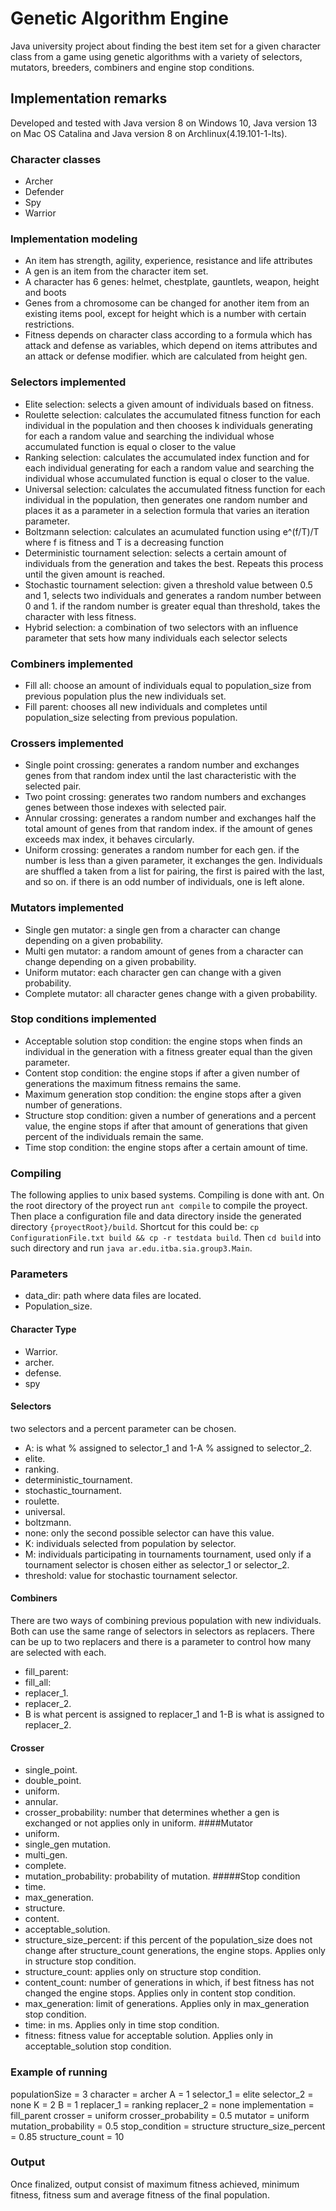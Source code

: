 # Genetic Algorithm Engine
Java university project about finding the best item set for a given character class from
a game using genetic algorithms with a variety of selectors, mutators, breeders, combiners and engine stop conditions.
## Implementation remarks
Developed and tested with Java version 8 on Windows 10, Java version 13 on Mac OS Catalina and Java version 8 on Archlinux(4.19.101-1-lts).
### Character classes
- Archer
- Defender
- Spy
- Warrior
### Implementation modeling
- An item has strength, agility, experience, resistance and life attributes
- A gen is an item from the character item set.
- A character has 6 genes: helmet, chestplate, gauntlets, weapon, height and boots
- Genes from a chromosome can be changed for another item from an existing items pool, except for height which is a number with certain restrictions.
- Fitness depends on character class according to a formula which has attack and defense as variables, which depend on items attributes and an attack or defense modifier. which are calculated from height gen.
### Selectors implemented
- Elite selection: selects a given amount of individuals based on fitness.
- Roulette selection: calculates the accumulated fitness function for each individual in the population
and then chooses k individuals generating for each a random value and searching the individual whose accumulated function is equal o closer to the value
- Ranking selection: calculates the accumulated index function and for each individual generating for each a random value and searching the individual whose accumulated function is equal o closer to the value.
- Universal selection: calculates the accumulated fitness function for each individual in the population, then generates one random number
and places it as a parameter in a selection formula that varies an iteration parameter.
- Boltzmann selection: calculates an acumulated function using e^(f/T)/T where f is fitness and T is a decreasing function
- Deterministic tournament selection: selects a certain amount of individuals from the generation and takes the best. Repeats this process until the given amount is reached.
- Stochastic tournament selection: given a threshold value between 0.5 and 1, selects two individuals and generates a random number between 0 and 1.
if the random number is greater equal than threshold, takes the character with less fitness.
- Hybrid selection: a combination of two selectors with an influence parameter that sets how many individuals each selector selects
### Combiners implemented
- Fill all: choose an amount of individuals equal to population_size from previous population plus the new individuals set.
- Fill parent: chooses all new individuals and completes until population_size selecting from previous population.
### Crossers implemented
- Single point crossing: generates a random number and exchanges genes from that random index until the last characteristic with the selected pair.
- Two point crossing: generates two random numbers and exchanges genes between those indexes with selected pair.
- Annular crossing: generates a random number and exchanges half the total amount of genes from that random index. if the amount of genes exceeds max index, it behaves circularly.
- Uniform crossing: generates a random number for each gen. if the number is less than a given parameter, it exchanges the gen.
Individuals are shuffled a taken from a list for pairing, the first is paired with the last, and so on.
if there is an odd number of individuals, one is left alone.
### Mutators implemented
- Single gen mutator: a single gen from a character can change depending on a given probability.
- Multi gen mutator: a random amount of genes from a character can change depending on a given probability.
- Uniform mutator: each character gen can change with a given probability.
- Complete mutator: all character genes change with a given probability.
### Stop conditions implemented
- Acceptable solution stop condition: the engine stops when finds an individual in the generation with a fitness greater equal than the given parameter.
- Content stop condition: the engine stops if after a given number of generations the maximum fitness remains the same.
- Maximum generation stop condition: the engine stops after a given number of generations.
- Structure stop condition: given a number of generations and a percent value, the engine stops if after that amount of generations that given percent of the individuals remain the same.
- Time stop condition: the engine stops after a certain amount of time.
### Compiling
The following applies to unix based systems. Compiling is done with ant.
On the root directory of the proyect run `ant compile` to compile the proyect.
Then place a configuration file and data directory inside the generated directory `{proyectRoot}/build`.
Shortcut for this could be: `cp ConfigurationFile.txt build && cp -r testdata build`.
Then `cd build` into such directory and run `java ar.edu.itba.sia.group3.Main`.
### Parameters
- data_dir: path where data files are located.
- Population_size.
#### Character Type
- Warrior.
- archer.
- defense.
-  spy
#### Selectors
two selectors and a percent parameter can be chosen.
- A: is what % assigned to selector_1 and 1-A % assigned to selector_2.
- elite.
- ranking.
- deterministic_tournament.
- stochastic_tournament.
- roulette.
- universal.
- boltzmann.
- none: only the second possible selector can have this value.
- K: individuals selected from population by selector.
- M: individuals participating in tournaments tournament, used only if a tournament selector is chosen either as selector_1 or selector_2.
- threshold: value for stochastic tournament selector.
#### Combiners
There are two ways of combining previous population with new individuals. Both can use the same range of selectors in selectors as replacers.
There can be up to two replacers and there is a parameter to control how many are selected with each.
- fill_parent:
- fill_all:
- replacer_1.
- replacer_2.
- B is what percent is assigned to replacer_1 and 1-B is what is assigned to replacer_2.
#### Crosser
- single_point.
- double_point.
- uniform.
- annular.
- crosser_probability: number that determines whether a gen is exchanged or not applies only in uniform.
####Mutator
- uniform.
- single_gen mutation.
- multi_gen.
- complete.
- mutation_probability: probability of mutation.
#####Stop condition
- time.
- max_generation.
- structure.
- content.
- acceptable_solution.
- structure_size_percent: if this percent of the population_size does not change after structure_count generations, the engine stops. Applies only in structure stop condition.
- structure_count: applies only on structure stop condition.
- content_count: number of generations in which, if best fitness has not changed the engine stops. Applies only in content stop condition.
- max_generation: limit of generations. Applies only in max_generation stop condition.
- time: in ms. Applies only in time stop condition.
- fitness: fitness value for acceptable solution. Applies only in acceptable_solution stop condition.
### Example of running
populationSize = 3
character = archer
A = 1
selector_1 = elite
selector_2 = none
K = 2
B = 1
replacer_1 = ranking
replacer_2 = none
implementation = fill_parent
crosser = uniform
crosser_probability = 0.5
mutator = uniform
mutation_probability = 0.5
stop_condition = structure
structure_size_percent = 0.85
structure_count = 10
### Output
Once finalized, output consist of maximum fitness achieved, minimum fitness, fitness sum and average fitness of the final population.

